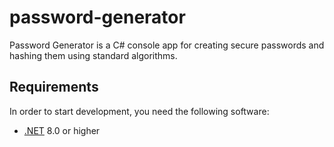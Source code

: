 # password-generator

Password Generator is a C# console app for creating secure passwords and hashing them using standard algorithms.

## Requirements

In order to start development, you need the following software:

- [.NET](https://dotnet.microsoft.com/en-us/) 8.0 or higher
